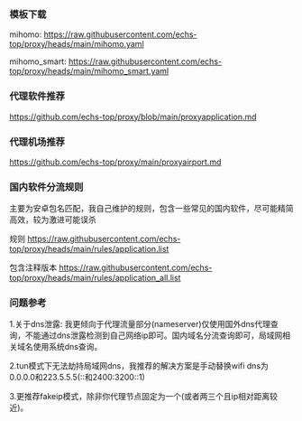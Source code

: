 ### 模板下载
mihomo: https://raw.githubusercontent.com/echs-top/proxy/heads/main/mihomo.yaml

mihomo_smart: https://raw.githubusercontent.com/echs-top/proxy/heads/main/mihomo_smart.yaml

### 代理软件推荐

https://github.com/echs-top/proxy/blob/main/proxyapplication.md

### 代理机场推荐

https://github.com/echs-top/proxy/main/proxyairport.md

### 国内软件分流规则

主要为安卓包名匹配，我自己维护的规则，包含一些常见的国内软件，尽可能精简高效，较为激进可能误杀

规则 https://raw.githubusercontent.com/echs-top/proxy/heads/main/rules/application.list

包含注释版本 https://raw.githubusercontent.com/echs-top/proxy/heads/main/rules/application_all.list

### 问题参考

1.关于dns泄露: 我更倾向于代理流量部分(nameserver)仅使用国外dns代理查询，不能通过dns泄露检测到自己网络ip即可。国内域名分流查询即可，局域网相关域名使用系统dns查询。

2.tun模式下无法劫持局域网dns，我推荐的解决方案是手动替换wifi dns为0.0.0.0和223.5.5.5(::和2400:3200::1)

3.更推荐fakeip模式，除非你代理节点固定为一个(或者两三个且ip相对距离较近)。
